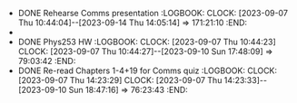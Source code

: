 - DONE Rehearse Comms presentation
  :LOGBOOK:
  CLOCK: [2023-09-07 Thu 10:44:04]--[2023-09-14 Thu 14:05:14] =>  171:21:10
  :END:
-
- DONE Phys253 HW
  :LOGBOOK:
  CLOCK: [2023-09-07 Thu 10:44:23]
  CLOCK: [2023-09-07 Thu 10:44:27]--[2023-09-10 Sun 17:48:09] =>  79:03:42
  :END:
- DONE Re-read Chapters 1-4+19 for Comms quiz
  :LOGBOOK:
  CLOCK: [2023-09-07 Thu 14:23:29]
  CLOCK: [2023-09-07 Thu 14:23:33]--[2023-09-10 Sun 18:47:16] =>  76:23:43
  :END: